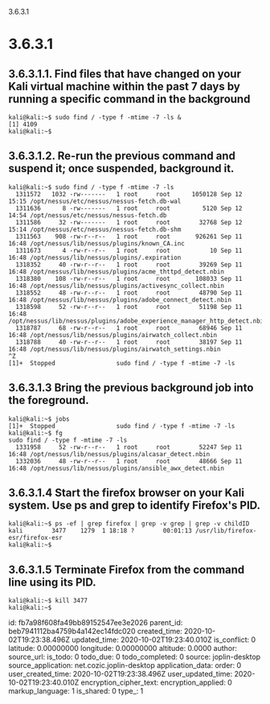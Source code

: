 3.6.3.1

# 3.6.3.1
## 3.6.3.1.1. Find files that have changed on your Kali virtual machine within the past 7 days by running a specific command in the background
```plaintext
kali@kali:~$ sudo find / -type f -mtime -7 -ls &
[1] 4109
kali@kali:~$
```

## 3.6.3.1.2. Re-run the previous command and suspend it; once suspended, background it.
```plaintext
kali@kali:~$ sudo find / -type f -mtime -7 -ls 
  1311572   1032 -rw-------   1 root     root      1050128 Sep 12 15:15 /opt/nessus/etc/nessus/nessus-fetch.db-wal
  1311636      8 -rw-------   1 root     root         5120 Sep 12 14:54 /opt/nessus/etc/nessus/nessus-fetch.db
  1311586     32 -rw-------   1 root     root        32768 Sep 12 15:14 /opt/nessus/etc/nessus/nessus-fetch.db-shm
  1311563    908 -rw-r--r--   1 root     root       926261 Sep 11 16:48 /opt/nessus/lib/nessus/plugins/known_CA.inc
  1311673      4 -rw-r--r--   1 root     root           10 Sep 11 16:48 /opt/nessus/lib/nessus/plugins/.expiration
  1318352     40 -rw-r--r--   1 root     root        39269 Sep 11 16:48 /opt/nessus/lib/nessus/plugins/acme_thttpd_detect.nbin
  1318380    108 -rw-r--r--   1 root     root       108033 Sep 11 16:48 /opt/nessus/lib/nessus/plugins/activesync_collect.nbin
  1318552     48 -rw-r--r--   1 root     root        48790 Sep 11 16:48 /opt/nessus/lib/nessus/plugins/adobe_connect_detect.nbin
  1318598     52 -rw-r--r--   1 root     root        51198 Sep 11 16:48 /opt/nessus/lib/nessus/plugins/adobe_experience_manager_http_detect.nbin
  1318787     68 -rw-r--r--   1 root     root        68946 Sep 11 16:48 /opt/nessus/lib/nessus/plugins/airwatch_collect.nbin
  1318788     40 -rw-r--r--   1 root     root        38197 Sep 11 16:48 /opt/nessus/lib/nessus/plugins/airwatch_settings.nbin
^Z
[1]+  Stopped                 sudo find / -type f -mtime -7 -ls

```

## 3.6.3.1.3 Bring the previous background job into the foreground.
```plaintext
kali@kali:~$ jobs
[1]+  Stopped                 sudo find / -type f -mtime -7 -ls
kali@kali:~$ fg
sudo find / -type f -mtime -7 -ls
  1331958     52 -rw-r--r--   1 root     root        52247 Sep 11 16:48 /opt/nessus/lib/nessus/plugins/alcasar_detect.nbin
  1332036     48 -rw-r--r--   1 root     root        48666 Sep 11 16:48 /opt/nessus/lib/nessus/plugins/ansible_awx_detect.nbin
```

## 3.6.3.1.4 Start the firefox browser on your Kali system. Use **ps** and **grep** to identify Firefox's PID.
```plaintext
kali@kali:~$ ps -ef | grep firefox | grep -v grep | grep -v childID
kali        3477    1279  1 18:18 ?        00:01:13 /usr/lib/firefox-esr/firefox-esr
kali@kali:~$ 
```

## 3.6.3.1.5 Terminate Firefox from the command line using its PID.
```plaintext
kali@kali:~$ kill 3477
kali@kali:~$
```

id: fb7a98f608fa49bb89152547ee3e2026
parent_id: beb7941112ba4759b4a142ec14fdc020
created_time: 2020-10-02T19:23:38.496Z
updated_time: 2020-10-02T19:23:40.010Z
is_conflict: 0
latitude: 0.00000000
longitude: 0.00000000
altitude: 0.0000
author: 
source_url: 
is_todo: 0
todo_due: 0
todo_completed: 0
source: joplin-desktop
source_application: net.cozic.joplin-desktop
application_data: 
order: 0
user_created_time: 2020-10-02T19:23:38.496Z
user_updated_time: 2020-10-02T19:23:40.010Z
encryption_cipher_text: 
encryption_applied: 0
markup_language: 1
is_shared: 0
type_: 1